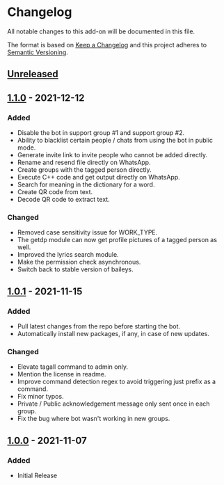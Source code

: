 # Changelog
All notable changes to this add-on will be documented in this file.

The format is based on [Keep a Changelog](https://keepachangelog.com/en/1.0.0/) and
this project adheres to [Semantic Versioning](https://semver.org/spec/v2.0.0.html).

## [Unreleased]

## [1.1.0] - 2021-12-12
### Added
- Disable the bot in support group #1 and support group #2.
- Ability to blacklist certain people / chats from using the bot in public mode.
- Generate invite link to invite people who cannot be added directly.
- Rename and resend file directly on WhatsApp.
- Create groups with the tagged person directly.
- Execute C++ code and get output directly on WhatsApp.
- Search for meaning in the dictionary for a word.
- Create QR code from text.
- Decode QR code to extract text.

### Changed
- Removed case sensitivity issue for WORK_TYPE.
- The getdp module can now get profile pictures of a tagged person as well.
- Improved the lyrics search module.
- Make the permission check asynchronous.
- Switch back to stable version of baileys.

## [1.0.1] - 2021-11-15
### Added
- Pull latest changes from the repo before starting the bot.
- Automatically install new packages, if any, in case of new updates.

### Changed
- Elevate tagall command to admin only.
- Mention the license in readme.
- Improve command detection regex to avoid triggering just prefix as a command.
- Fix minor typos.
- Private / Public acknowledgement message only sent once in each group.
- Fix the bug where bot wasn't working in new groups.

## [1.0.0] - 2021-11-07
### Added
- Initial Release

[Unreleased]: https://github.com/BotsAppOfficial/BotsApp/compare/v1.1.0...HEAD
[1.1.0]: https://github.com/BotsAppOfficial/BotsApp/releases/tag/v1.1.0
[1.0.1]: https://github.com/BotsAppOfficial/BotsApp/releases/tag/v1.0.1
[1.0.0]: https://github.com/BotsAppOfficial/BotsApp/releases/tag/v1.0.0
